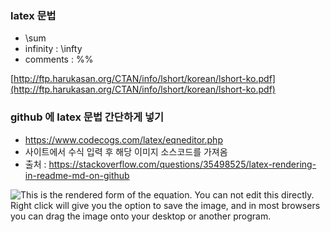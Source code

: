### latex 문법 

* \sum 
* infinity : \infty 
* comments : %% 


[http://ftp.harukasan.org/CTAN/info/lshort/korean/lshort-ko.pdf](http://ftp.harukasan.org/CTAN/info/lshort/korean/lshort-ko.pdf)

### github 에 latex 문법 간단하게 넣기 

* https://www.codecogs.com/latex/eqneditor.php
* 사이트에서 수식 입력 후 해당 이미지 소스코드를 가져옴 
* 출처 : https://stackoverflow.com/questions/35498525/latex-rendering-in-readme-md-on-github

<img id="equationview" name="equationview" title="This is the rendered form of the equation. You can not edit this directly. Right click will give you the option to save the image, and in most browsers you can drag the image onto your desktop or another program." src="https://latex.codecogs.com/gif.latex?%5Csum_%7Bi%3D1%7D%5En%20X_%7Bij%7D%20%3D%201%20%5Cquad%20%5Cforall%20j%20%5Cin%20J">
